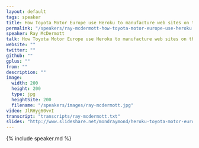 ```yaml
---
layout: default
tags: speaker
title: How Toyota Motor Europe use Heroku to manufacture web sites on the web  – Ray McDermott
permalink: "/speakers/ray-mcdermott-how-toyota-motor-europe-use-heroku.html"
speaker: Ray McDermott
talk: How Toyota Motor Europe use Heroku to manufacture web sites on the web
website: ""
twitter: ""
github: ""
gplus: ""
from: ""
description: ""
image:
  width: 200
  height: 200
  type: jpg
  heightSite: 200
  filename: "/speakers/images/ray-mcdermott.jpg"
video: JlRHyg60vvI
transcript: "transcripts/ray-mcdermott.txt"
slides: "http://www.slideshare.net/mondraymond/heroku-toyota-motor-europe-platform-as-a-factory-as-a-service"
---
```


{% include speaker.md %}
